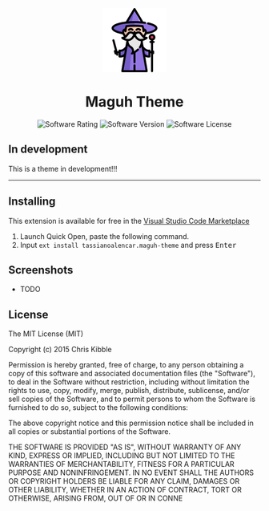 <p align="center">
  <img width="128" height="128" src="images/logo.png">
</p>

<h1 align="center">Maguh Theme</h1>

<p align="center">
<img src="https://vsmarketplacebadge.apphb.com/rating-star/tassianoalencar.maguh-theme.svg" alt="Software Rating">
<img src="https://vsmarketplacebadge.apphb.com/version/tassianoalencar.maguh-theme.svg" alt="Software Version">
<img src="https://img.shields.io/badge/license-MIT-brightgreen.svg?style=flat-square" alt="Software License">
</p>

## In development

This is a theme in development!!!

---

## Installing

This extension is available for free in the [Visual Studio Code Marketplace](https://marketplace.visualstudio.com/items/tassianoalencar.maguh-theme)

  1. Launch Quick Open, paste the following command.
  2. Input `ext install tassianoalencar.maguh-theme` and press <kbd>Enter</kbd>

## Screenshots

  - TODO

## License

The MIT License (MIT)

Copyright (c) 2015 Chris Kibble

Permission is hereby granted, free of charge, to any person obtaining a copy of this software and associated documentation files (the "Software"), to deal in the Software without restriction, including without limitation the rights to use, copy, modify, merge, publish, distribute, sublicense, and/or sell copies of the Software, and to permit persons to whom the Software is furnished to do so, subject to the following conditions:

The above copyright notice and this permission notice shall be included in all copies or substantial portions of the Software.

THE SOFTWARE IS PROVIDED "AS IS", WITHOUT WARRANTY OF ANY KIND, EXPRESS OR IMPLIED, INCLUDING BUT NOT LIMITED TO THE WARRANTIES OF MERCHANTABILITY, FITNESS FOR A PARTICULAR PURPOSE AND NONINFRINGEMENT. IN NO EVENT SHALL THE AUTHORS OR COPYRIGHT HOLDERS BE LIABLE FOR ANY CLAIM, DAMAGES OR OTHER LIABILITY, WHETHER IN AN ACTION OF CONTRACT, TORT OR OTHERWISE, ARISING FROM, OUT OF OR IN CONNE